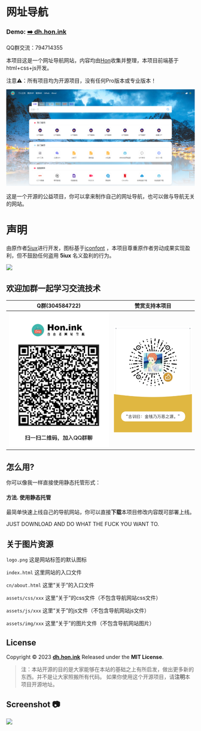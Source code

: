 网址导航
===


### Demo: [➡️ dh.hon.ink](http://dh.hon.ink)

QQ群交流：794714355

本项目这是一个网址导航网站，内容均由[Hon](https://www.hon.ink)收集并整理，本项目前端基于html+css+js开发。

注意⚠️：所有项目均为开源项目，没有任何Pro版本或专业版本！

![](https://github.com/Erichongyongjie/daohang/blob/master/assets/img/jietu.png)

这是一个开源的公益项目，你可以拿来制作自己的网址导航，也可以做与导航无关的网站。

声明
===
由原作者[5iux](https://github.com/5iux/5iux.github.io/)进行开发，图标基于[iconfont](https://www.iconfont.cn/) ，本项目尊重原作者劳动成果实现盈利，但不鼓励任何盗用 **5iux** 名义盈利的行为。

![](https://github.com/WebStackPage/WebStackPage.github.io/blob/master/assets/images/webstack_no_pro.png)

欢迎加群一起学习交流技术
---
|Q群(304584722)|赞赏支持本项目|
|--|--|
|![](https://github.com/Erichongyongjie/daohang/blob/master/assets/img/qqgroup.png)|![](https://github.com/Erichongyongjie/daohang/blob/master/assets/img/zanshang.png)|

怎么用?
---
你可以像我一样直接使用静态托管形式：
#### 方法. 使用静态托管
最简单快速上线自己的导航网站，你可以直接**下载**本项目修改内容既可部署上线。

JUST DOWNLOAD AND DO WHAT THE FUCK YOU WANT TO.



关于图片资源
---
```logo.png``` 这是网站标签的默认图标

```index.html``` 这里网站的入口文件

```cn/about.html``` 这里“关于”的入口文件

```assets/css/xxx``` 这里“关于”的css文件（不包含导航网站css文件）

```assets/js/xxx``` 这里“关于”的js文件（不包含导航网站js文件）

```assets/img/xxx``` 这里“关于”的图片文件（不包含导航网站图片）

## License

Copyright © 2023 **[dh.hon.ink](https://dh.hon.ink)** Released under the **MIT License**.

> 注：本站开源的目的是大家能够在本站的基础之上有所启发，做出更多新的东西。并不是让大家照搬所有代码。
> 如果你使用这个开源项目，请**注明**本项目开源地址。

Screenshot 📷
---
![](https://github.com/Erichongyongjie/daohang/blob/master/assets/img/webstack_banner_cn.png)


